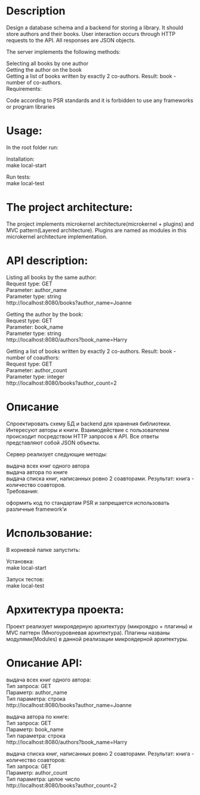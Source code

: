 # Description

Design a database schema and a backend for storing a library. It should store authors and their books. User interaction occurs through HTTP requests to the API. All responses are JSON objects.

The server implements the following methods:

Selecting all books by one author<br />
Getting the author on the book<br />
Getting a list of books written by exactly 2 co-authors. Result: book - number of co-authors.<br />
Requirements:<br />

Code according to PSR standards and
it is forbidden to use any frameworks or program libraries



# Usage:
In the root folder run:<br />

Installation:<br />
make local-start<br />

Run tests:<br />
make local-test<br />

# The project architecture:
The project implements microkernel architecture(microkernel + plugins)
and MVC pattern(Layered architecture). Plugins are named as modules in this microkernel architecture 
implementation.

# API description:

Listing all books by the same author:<br />
Request type: GET <br />
Parameter: author_name<br />
Parameter type: string<br />
http://localhost:8080/books?author_name=Joanne

Getting the author by the book:<br />
Request type: GET <br />
Parameter: book_name<br />
Parameter type: string<br />
http://localhost:8080/authors?book_name=Harry<br />


Getting a list of books written by exactly 2 co-authors. Result: book - number of coauthors:<br />
Request type: GET <br />
Parameter: author_count<br />
Parameter type: integer<br />
http://localhost:8080/books?author_count=2<br />




# Описание

Спроектировать схему БД и backend для хранения библиотеки. Интересуют авторы и книги. Взаимодействие с пользователем происходит посредством HTTP запросов к API. Все ответы представляют собой JSON объекты.

Сервер реализует следующие методы:

выдача всех книг одного автора<br />
выдача автора по книге<br />
выдача списка книг, написанных ровно 2 соавторами. Результат: книга - количество соавторов.<br />
Требования:<br />

оформить код по стандартам PSR и
запрещается использовать различные framework’и


# Использование:
В корневой папке запустить:<br />

Установка:<br />
make local-start<br />

Запуск тестов:<br />
make local-test<br />

# Архитектура проекта:
Проект реализует микроядерную архитектуру (микроядро + плагины)
и MVC паттерн (Многоуровневая архитектура). Плагины названы модулями(Modules) в данной реализации микроядерной
архитектуры.

# Описание API:

выдача всех книг одного автора:<br />
Тип запроса: GET <br />
Параметр: author_name<br />
Тип параметра: строка<br />
http://localhost:8080/books?author_name=Joanne

выдача автора по книге:<br />
Тип запроса: GET <br />
Параметр: book_name<br />
Тип параметра: строка<br />
http://localhost:8080/authors?book_name=Harry<br />


выдача списка книг, написанных ровно 2 соавторами. Результат: книга - количество соавторов:<br />
Тип запроса: GET <br />
Параметр: author_count<br />
Тип параметра: целое число<br />
http://localhost:8080/books?author_count=2<br />

